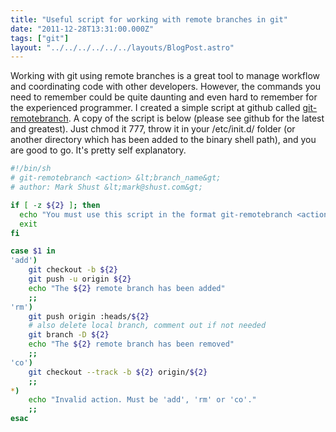```yaml
---
title: "Useful script for working with remote branches in git"
date: "2011-12-28T13:31:00.000Z"
tags: ["git"]
layout: "../../../../../../layouts/BlogPost.astro"
---
```


Working with git using remote branches is a great tool to manage workflow and coordinating code with other developers. However, the commands you need to remember could be quite daunting and even hard to remember for the experienced programmer. I created a simple script at github called <a href="https://github.com/markshust/git-remotebranch/blob/master/git-remotebranch" target="_blank">git-remotebranch</a>. A copy of the script is below (please see github for the latest and greatest). Just chmod it 777, throw it in your /etc/init.d/ folder (or another directory which has been added to the binary shell path), and you are good to go. It's pretty self explanatory.

```bash
#!/bin/sh
# git-remotebranch <action> &lt;branch_name&gt;
# author: Mark Shust &lt;mark@shust.com&gt;

if [ -z ${2} ]; then
  echo "You must use this script in the format git-remotebranch <action> &lt;branch_name&gt;"
  exit
fi

case $1 in
'add')
    git checkout -b ${2}
    git push -u origin ${2}
    echo "The ${2} remote branch has been added"
    ;;
'rm')
    git push origin :heads/${2}
    # also delete local branch, comment out if not needed
    git branch -D ${2}
    echo "The ${2} remote branch has been removed"
    ;;
'co')
    git checkout --track -b ${2} origin/${2}
    ;;
*)
    echo "Invalid action. Must be 'add', 'rm' or 'co'."
    ;;
esac
```
